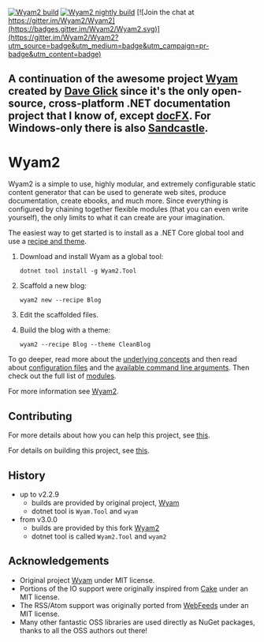 [![Wyam2 build](https://github.com/Wyam2/wyam/actions/workflows/build.yml/badge.svg?branch=main)](https://github.com/Wyam2/wyam/actions/workflows/build.yml)  [![Wyam2 nightly build](https://github.com/Wyam2/wyam/actions/workflows/nightly.yml/badge.svg?branch=main)](https://github.com/Wyam2/wyam/actions/workflows/nightly.yml) [![Join the chat at https://gitter.im/Wyam2/Wyam2](https://badges.gitter.im/Wyam2/Wyam2.svg)](https://gitter.im/Wyam2/Wyam2?utm_source=badge&utm_medium=badge&utm_campaign=pr-badge&utm_content=badge)

A continuation of the awesome project [Wyam](https://github.com/Wyamio/Wyam) created by [Dave Glick](https://github.com/daveaglick) since it's the only open-source, cross-platform .NET documentation project that I know of, except [docFX](https://github.com/dotnet/docfx). 
For Windows-only there is also [Sandcastle](https://github.com/EWSoftware/SHFB).
---


# Wyam2

Wyam2 is a simple to use, highly modular, and extremely configurable static content generator that can be used to generate web sites, produce documentation, create ebooks, and much more. Since everything is configured by chaining together flexible modules (that you can even write yourself), the only limits to what it can create are your imagination.

The easiest way to get started is to install as a .NET Core global tool and use a [recipe and theme](https://wyam2.github.io/recipes).

1. Download and install Wyam as a global tool:

    `dotnet tool install -g Wyam2.Tool`

2. Scaffold a new blog:

    `wyam2 new --recipe Blog`

3. Edit the scaffolded files.

4. Build the blog with a theme:

    `wyam2 --recipe Blog --theme CleanBlog`

To go deeper, read more about the [underlying concepts](https://wyam2.github.io/docs/concepts) and then read about [configuration files](https://wyam2.github.io/docs/usage/configuration) and the [available command line arguments](https://wyam2.github.io/docs/usage/command-line). Then check out the full list of [modules](https://wyam2.github.io/modules).

For more information see [Wyam2](https://wyam2.github.io).


## Contributing
For more details about how you can help this project, see [this](CONTRIBUTING.md).

For details on building this project, see [this](BUILDING.md).


## History
- up to v2.2.9 
    - builds are provided by original project, [Wyam](https://github.com/Wyamio/Wyam)
    - dotnet tool is `Wyam.Tool` and `wyam`
- from v3.0.0
    - builds are provided by this fork [Wyam2](https://github.com/Wyam2/Wyam)
    - dotnet tool is called `Wyam2.Tool` and `wyam2`


## Acknowledgements

* Original project [Wyam](https://github.com/Wyamio/Wyam) under MIT license.
* Portions of the IO support were originally inspired from [Cake](http://cakebuild.net) under an MIT license.
* The RSS/Atom support was originally ported from [WebFeeds](https://github.com/mckamey/web-feeds.net) under an MIT license.
* Many other fantastic OSS libraries are used directly as NuGet packages, thanks to all the OSS authors out there!
